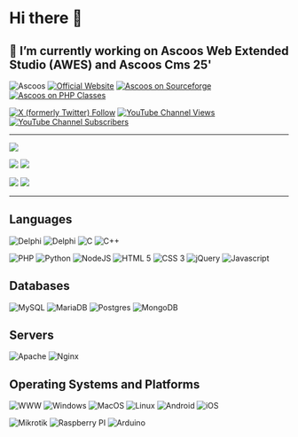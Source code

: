 # Hi there 👋

## 🔭 I’m currently working on Ascoos Web Extended Studio (AWES) and Ascoos Cms 25'

![Ascoos](https://komarev.com/ghpvc/?username=ascoos&label=Profile%20views&color=0e75b6&style=flat)
[![Official Website](https://img.shields.io/website?url=https://www.ascoos.com)](https://www.ascoos.com) 
[![Ascoos on Sourceforge](https://img.shields.io/badge/Sourceforge-Ascoos-orange.svg)](https://sourceforge.net/u/ascoos/profile/) 
[![Ascoos on PHP Classes](https://img.shields.io/badge/php-classes-blue.svg)](https://www.phpclasses.org/browse/author/318336.html) 

[![X (formerly Twitter) Follow](https://img.shields.io/twitter/follow/ascoos)](http://x.com/ascoos)
[![YouTube Channel Views](https://img.shields.io/youtube/channel/views/UCSXEgwKou_sV0D6ZWOaih5w)](https://www.youtube.com/@Ascoos)
[![YouTube Channel Subscribers](https://img.shields.io/youtube/channel/subscribers/UCSXEgwKou_sV0D6ZWOaih5w)](https://www.youtube.com/@Ascoos)

***

![](https://github-profile-summary-cards.vercel.app/api/cards/profile-details?username=ascoos&theme=github_dark) 

![](https://github-profile-summary-cards.vercel.app/api/cards/stats?username=ascoos&theme=github_dark) 
![](https://github-profile-summary-cards.vercel.app/api/cards/productive-time?username=ascoos&theme=github_dark&utcOffset=2) 

![](https://github-profile-summary-cards.vercel.app/api/cards/repos-per-language?username=ascoos&theme=github_dark) 
![](https://github-profile-summary-cards.vercel.app/api/cards/most-commit-language?username=ascoos&theme=github_dark) 


---

## Languages
![Delphi](https://img.shields.io/badge/pascal-%23217346.svg?style=for-the-badge&logo=delphi&logoColor=white)
![Delphi](https://img.shields.io/badge/delphi-darkred.svg?style=for-the-badge&logo=delphi&logoColor=white)
![C](https://img.shields.io/badge/c-%2300599C.svg?style=for-the-badge&logo=c&logoColor=white)
![C++](https://img.shields.io/badge/c++-%2300599C.svg?style=for-the-badge&logo=c%2B%2B&logoColor=white)

![PHP](https://img.shields.io/badge/php-3670A0?style=for-the-badge&logo=php&logoColor=white)
![Python](https://img.shields.io/badge/python-3670A0?style=for-the-badge&logo=python&logoColor=ffdd54)
![NodeJS](https://img.shields.io/badge/node.js-%23217346?style=for-the-badge&logo=node.js&logoColor=white)
![HTML 5](https://img.shields.io/badge/html%205-%23F05033?style=for-the-badge&logo=html5&logoColor=white)
![CSS 3](https://img.shields.io/badge/css%203-3670A0?style=for-the-badge&logo=css3&logoColor=white)
![jQuery](https://img.shields.io/badge/jquery-%23F05033?style=for-the-badge&logo=jquery&logoColor=white)
![Javascript](https://img.shields.io/badge/javascript-%2300599C?style=for-the-badge&logo=javascript&logoColor=) 

## Databases
![MySQL](https://img.shields.io/badge/mysql-%23F05033.svg?style=for-the-badge&logo=mysql&logoColor=white)
![MariaDB](https://img.shields.io/badge/mariadb-%2300599C.svg?style=for-the-badge&logo=mariadb&logoColor=white)
![Postgres](https://img.shields.io/badge/postgresql-%23316192.svg?style=for-the-badge&logo=postgresql&logoColor=white)
![MongoDB](https://img.shields.io/badge/MongoDB-%234ea94b.svg?style=for-the-badge&logo=mongodb&logoColor=white) 

## Servers
![Apache](https://img.shields.io/badge/apache-purple.svg?style=for-the-badge&logo=apache&logoColor=white)
![Nginx](https://img.shields.io/badge/nginx-%23009639.svg?style=for-the-badge&logo=nginx&logoColor=white)

## Operating Systems and Platforms
![WWW](https://img.shields.io/badge/Web-%2300599C.svg?style=for-the-badge&logo=web&logoColor=black)
![Windows](https://img.shields.io/badge/Windows-%23049fd9.svg?style=for-the-badge&logo=windows&logoColor=black)
![MacOS](https://img.shields.io/badge/MacOS-%232C5263.svg?style=for-the-badge&logo=macos&logoColor=white)
![Linux](https://img.shields.io/badge/Linux-FCC624.svg?style=for-the-badge&logo=Linux&logoColor=black)
![Android](https://img.shields.io/badge/Android-%23009639.svg?style=for-the-badge&logo=Android&logoColor=white)
![iOS](https://img.shields.io/badge/ios-lightgray.svg?style=for-the-badge&logo=ios&logoColor=black)
 
![Mikrotik](https://img.shields.io/badge/mikrotik%20Routeros-lightgray.svg?style=for-the-badge&logo=router&logoColor=black)
![Raspberry PI](https://img.shields.io/badge/raspberry%20PI-purple.svg?style=for-the-badge&logo=raspberrypi&logoColor=white)
![Arduino](https://img.shields.io/badge/arduino-%23009639.svg?style=for-the-badge&logo=arduino&logoColor=white) 
